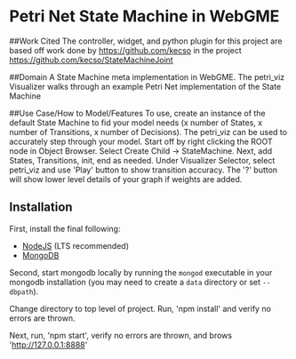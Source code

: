 # Petri Net State Machine in WebGME

##Work Cited
The controller, widget, and python plugin for this project are based off work done by https://github.com/kecso in the project https://github.com/kecso/StateMachineJoint


##Domain
A State Machine meta implementation in WebGME.
The petri_viz Visualizer walks through an example Petri Net implementation of the State Machine

##Use Case/How to Model/Features
To use, create an instance of the default State Machine to fid your model needs (x number of States, x number of Transitions, x number of Decisions).
The petri_viz can be used to accurately step through your model.
Start off by right clicking the ROOT node in Object Browser. Select Create Child -> StateMachine. Next, add States, Transitions, init, end as needed. Under Visualizer Selector, select petri_viz and use 'Play' button to show transition accuracy. The '?' button will show lower level details of your graph if weights are added.


## Installation

First, install the final following:
- [NodeJS](https://nodejs.org/en/) (LTS recommended)
- [MongoDB](https://www.mongodb.com/)

Second, start mongodb locally by running the `mongod` executable in your mongodb installation (you may need to create a `data` directory or set `--dbpath`).

Change directory to top level of project. Run, 'npm install' and verify no errors are thrown. 

Next, run, 'npm start', verify no errors are thrown, and brows 'http://127.0.0.1:8888'
